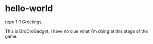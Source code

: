 # hello-world
repo 1-1
Greetings,

This is DroDroGadget, I have no clue what I'm doing at this stage of the game.
